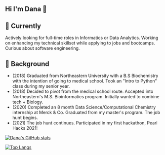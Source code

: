 ## Hi I'm Dana 👋  
<!--![](https://komarev.com/ghpvc/?username=dana-rocha&color=blue&style=flat-square) -->

<!--
**dana-rocha/dana-rocha** is a ✨ _special_ ✨ repository because its `README.md` (this file) appears on your GitHub profile.

Here are some ideas to get you started:

- 🔭 I’m currently working on ...
- 🌱 I’m currently learning ...
- 👯 I’m looking to collaborate on ...
- 🤔 I’m looking for help with ...
- 💬 Ask me about ...
- 📫 How to reach me: ...
- 😄 Pronouns: ...
- ⚡ Fun fact: ...
-->

## 🌱 Currently
Actively looking for full-time roles in Informatics or Data Analytics. Working on enhancing my technical skillset while applying to jobs and bootcamps. 
Curious about software engineering. 

## 💬 Background
- (2018) Graduated from Northeastern University with a B.S Biochemistry with the intention of going to medical school. Took an "Intro to Python" class during my senior year. 
- (2018) Decided to pivot from the medical school route. Accepted into Northeastern's M.S. Bioinformatics program. Initially wanted to combine tech + Biology. 
- (2020) Completed an 8 month Data Science/Computational Chemistry internship at Merck & Co. Graduated from my master's program. The job hunt begins. 
- (2021) The job hunt continues. Participated in my first hackathon, Pearl Hacks 2021! 

[![Dana's GitHub stats](https://github-readme-stats.vercel.app/api?username=dana-rocha&include_all_commits=true&count_private=true&theme=cobalt&show_icons=true&hide=issues)](https://github.com/anuraghazra/github-readme-stats)

[![Top Langs](https://github-readme-stats.vercel.app/api/top-langs/?username=dana-rocha&layout=compact)](https://github.com/anuraghazra/github-readme-stats)
